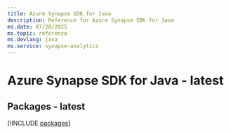 ```yaml
---
title: Azure Synapse SDK for Java
description: Reference for Azure Synapse SDK for Java
ms.date: 07/28/2025
ms.topic: reference
ms.devlang: java
ms.service: synapse-analytics
---
```

# Azure Synapse SDK for Java - latest
## Packages - latest
[!INCLUDE [packages](synapse-index.md)]